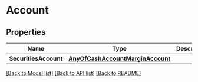 # Account

## Properties

Name | Type | Description | Notes
------------ | ------------- | ------------- | -------------
**SecuritiesAccount** | [**AnyOfCashAccountMarginAccount**](anyOf&lt;CashAccount,MarginAccount&gt;.md) |  | [optional] 

[[Back to Model list]](../README.md#documentation-for-models) [[Back to API list]](../README.md#documentation-for-api-endpoints) [[Back to README]](../README.md)



